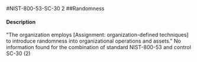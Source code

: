 #NIST-800-53-SC-30 2
##Randomness
#### Description
"The organization employs [Assignment: organization-defined techniques] to introduce randomness into organizational operations and assets."
No information found for the combination of standard NIST-800-53 and control SC-30 (2)
